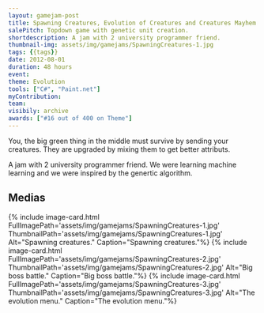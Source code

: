 ```yaml
---
layout: gamejam-post
title: Spawning Creatures, Evolution of Creatures and Creatures Mayhem
salePitch: Topdown game with genetic unit creation.
shortdescription: A jam with 2 university programmer friend.
thumbnail-img: assets/img/gamejams/SpawningCreatures-1.jpg
tags: {{tags}}
date: 2012-08-01
duration: 48 hours
event: 
theme: Evolution
tools: ["C#", "Paint.net"]
myContribution: 
team: 
visibily: archive
awards: ["#16 out of 400 on Theme"]
---
```

You, the big green thing in the middle must survive by sending your creatures. They are upgraded by mixing them to get better attributs.

A jam with 2 university programmer friend. We were learning machine learning and we were inspired by the genertic algorithm.

## Medias
<div class="row">
{% include image-card.html FullImagePath='assets/img/gamejams/SpawningCreatures-1.jpg' ThumbnailPath='assets/img/gamejams/SpawningCreatures-1.jpg' Alt="Spawning creatures." Caption="Spawning creatures."%}
{% include image-card.html FullImagePath='assets/img/gamejams/SpawningCreatures-2.jpg' ThumbnailPath='assets/img/gamejams/SpawningCreatures-2.jpg' Alt="Big boss battle." Caption="Big boss battle."%}
{% include image-card.html FullImagePath='assets/img/gamejams/SpawningCreatures-3.jpg' ThumbnailPath='assets/img/gamejams/SpawningCreatures-3.jpg' Alt="The evolution menu." Caption="The evolution menu."%}
</div>